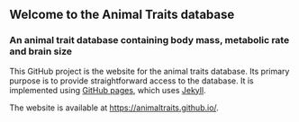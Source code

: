 ## Welcome to the Animal Traits database

### An animal trait database containing body mass, metabolic rate and brain size

This GitHub project is the website for the animal traits database. Its primary purpose is to provide straightforward access to the database. It is implemented using [GitHub pages](https://pages.github.com/), which uses [Jekyll](https://docs.github.com/en/pages/setting-up-a-github-pages-site-with-jekyll).

The website is available at https://animaltraits.github.io/.
